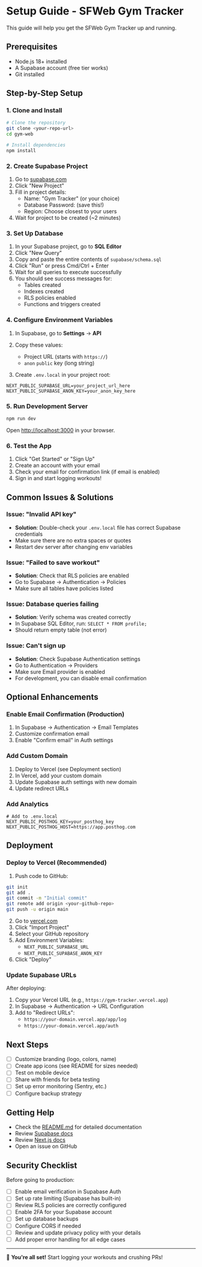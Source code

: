 # Setup Guide - SFWeb Gym Tracker

This guide will help you get the SFWeb Gym Tracker up and running.

## Prerequisites

- Node.js 18+ installed
- A Supabase account (free tier works)
- Git installed

## Step-by-Step Setup

### 1. Clone and Install

```bash
# Clone the repository
git clone <your-repo-url>
cd gym-web

# Install dependencies
npm install
```

### 2. Create Supabase Project

1. Go to [supabase.com](https://supabase.com)
2. Click "New Project"
3. Fill in project details:
   - Name: "Gym Tracker" (or your choice)
   - Database Password: (save this!)
   - Region: Choose closest to your users
4. Wait for project to be created (~2 minutes)

### 3. Set Up Database

1. In your Supabase project, go to **SQL Editor**
2. Click "New Query"
3. Copy and paste the entire contents of `supabase/schema.sql`
4. Click "Run" or press Cmd/Ctrl + Enter
5. Wait for all queries to execute successfully
6. You should see success messages for:
   - Tables created
   - Indexes created
   - RLS policies enabled
   - Functions and triggers created

### 4. Configure Environment Variables

1. In Supabase, go to **Settings** → **API**
2. Copy these values:
   - Project URL (starts with `https://`)
   - `anon` `public` key (long string)

3. Create `.env.local` in your project root:

```env
NEXT_PUBLIC_SUPABASE_URL=your_project_url_here
NEXT_PUBLIC_SUPABASE_ANON_KEY=your_anon_key_here
```

### 5. Run Development Server

```bash
npm run dev
```

Open [http://localhost:3000](http://localhost:3000) in your browser.

### 6. Test the App

1. Click "Get Started" or "Sign Up"
2. Create an account with your email
3. Check your email for confirmation link (if email is enabled)
4. Sign in and start logging workouts!

## Common Issues & Solutions

### Issue: "Invalid API key"
- **Solution**: Double-check your `.env.local` file has correct Supabase credentials
- Make sure there are no extra spaces or quotes
- Restart dev server after changing env variables

### Issue: "Failed to save workout"
- **Solution**: Check that RLS policies are enabled
- Go to Supabase → Authentication → Policies
- Make sure all tables have policies listed

### Issue: Database queries failing
- **Solution**: Verify schema was created correctly
- In Supabase SQL Editor, run: `SELECT * FROM profile;`
- Should return empty table (not error)

### Issue: Can't sign up
- **Solution**: Check Supabase Authentication settings
- Go to Authentication → Providers
- Make sure Email provider is enabled
- For development, you can disable email confirmation

## Optional Enhancements

### Enable Email Confirmation (Production)

1. In Supabase → Authentication → Email Templates
2. Customize confirmation email
3. Enable "Confirm email" in Auth settings

### Add Custom Domain

1. Deploy to Vercel (see Deployment section)
2. In Vercel, add your custom domain
3. Update Supabase auth settings with new domain
4. Update redirect URLs

### Add Analytics

```env
# Add to .env.local
NEXT_PUBLIC_POSTHOG_KEY=your_posthog_key
NEXT_PUBLIC_POSTHOG_HOST=https://app.posthog.com
```

## Deployment

### Deploy to Vercel (Recommended)

1. Push code to GitHub:
```bash
git init
git add .
git commit -m "Initial commit"
git remote add origin <your-github-repo>
git push -u origin main
```

2. Go to [vercel.com](https://vercel.com)
3. Click "Import Project"
4. Select your GitHub repository
5. Add Environment Variables:
   - `NEXT_PUBLIC_SUPABASE_URL`
   - `NEXT_PUBLIC_SUPABASE_ANON_KEY`
6. Click "Deploy"

### Update Supabase URLs

After deploying:
1. Copy your Vercel URL (e.g., `https://gym-tracker.vercel.app`)
2. In Supabase → Authentication → URL Configuration
3. Add to "Redirect URLs":
   - `https://your-domain.vercel.app/app/log`
   - `https://your-domain.vercel.app/auth`

## Next Steps

- [ ] Customize branding (logo, colors, name)
- [ ] Create app icons (see README for sizes needed)
- [ ] Test on mobile device
- [ ] Share with friends for beta testing
- [ ] Set up error monitoring (Sentry, etc.)
- [ ] Configure backup strategy

## Getting Help

- Check the [README.md](README.md) for detailed documentation
- Review [Supabase docs](https://supabase.com/docs)
- Review [Next.js docs](https://nextjs.org/docs)
- Open an issue on GitHub

## Security Checklist

Before going to production:

- [ ] Enable email verification in Supabase Auth
- [ ] Set up rate limiting (Supabase has built-in)
- [ ] Review RLS policies are correctly configured
- [ ] Enable 2FA for your Supabase account
- [ ] Set up database backups
- [ ] Configure CORS if needed
- [ ] Review and update privacy policy with your details
- [ ] Add proper error handling for all edge cases

---

🎉 **You're all set!** Start logging your workouts and crushing PRs!


